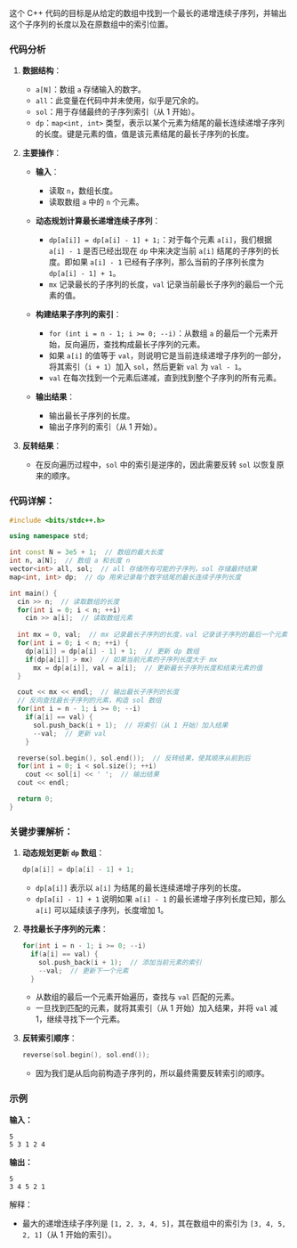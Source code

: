 这个 C++ 代码的目标是从给定的数组中找到一个最长的递增连续子序列，并输出这个子序列的长度以及在原数组中的索引位置。

### 代码分析

1. **数据结构**：
   - `a[N]`：数组 `a` 存储输入的数字。
   - `all`：此变量在代码中并未使用，似乎是冗余的。
   - `sol`：用于存储最终的子序列索引（从 1 开始）。
   - `dp`：`map<int, int>` 类型，表示以某个元素为结尾的最长连续递增子序列的长度。键是元素的值，值是该元素结尾的最长子序列的长度。

2. **主要操作**：
   - **输入**：
     - 读取 `n`，数组长度。
     - 读取数组 `a` 中的 `n` 个元素。
   
   - **动态规划计算最长递增连续子序列**：
     - `dp[a[i]] = dp[a[i] - 1] + 1;`：对于每个元素 `a[i]`，我们根据 `a[i] - 1` 是否已经出现在 `dp` 中来决定当前 `a[i]` 结尾的子序列的长度。即如果 `a[i] - 1` 已经有子序列，那么当前的子序列长度为 `dp[a[i] - 1] + 1`。
     - `mx` 记录最长的子序列的长度，`val` 记录当前最长子序列的最后一个元素的值。

   - **构建结果子序列的索引**：
     - `for (int i = n - 1; i >= 0; --i)`：从数组 `a` 的最后一个元素开始，反向遍历，查找构成最长子序列的元素。
     - 如果 `a[i]` 的值等于 `val`，则说明它是当前连续递增子序列的一部分，将其索引（`i + 1`）加入 `sol`，然后更新 `val` 为 `val - 1`。
     - `val` 在每次找到一个元素后递减，直到找到整个子序列的所有元素。

   - **输出结果**：
     - 输出最长子序列的长度。
     - 输出子序列的索引（从 1 开始）。

3. **反转结果**：
   - 在反向遍历过程中，`sol` 中的索引是逆序的，因此需要反转 `sol` 以恢复原来的顺序。

### 代码详解：

```cpp
#include <bits/stdc++.h>

using namespace std;

int const N = 3e5 + 1;  // 数组的最大长度
int n, a[N];  // 数组 a 和长度 n
vector<int> all, sol;  // all 存储所有可能的子序列，sol 存储最终结果
map<int, int> dp;  // dp 用来记录每个数字结尾的最长连续子序列长度

int main() {
  cin >> n;  // 读取数组的长度
  for(int i = 0; i < n; ++i)
    cin >> a[i];  // 读取数组元素
  
  int mx = 0, val;  // mx 记录最长子序列的长度，val 记录该子序列的最后一个元素
  for(int i = 0; i < n; ++i) {
    dp[a[i]] = dp[a[i] - 1] + 1;  // 更新 dp 数组
    if(dp[a[i]] > mx)  // 如果当前元素的子序列长度大于 mx
      mx = dp[a[i]], val = a[i];  // 更新最长子序列长度和结束元素的值
  }

  cout << mx << endl;  // 输出最长子序列的长度
  // 反向查找最长子序列的元素，构造 sol 数组
  for(int i = n - 1; i >= 0; --i)
    if(a[i] == val) {
      sol.push_back(i + 1);  // 将索引（从 1 开始）加入结果
      --val;  // 更新 val
    }

  reverse(sol.begin(), sol.end());  // 反转结果，使其顺序从前到后
  for(int i = 0; i < sol.size(); ++i)
    cout << sol[i] << ' ';  // 输出结果
  cout << endl;

  return 0;
}
```

### 关键步骤解析：

1. **动态规划更新 `dp` 数组**：
   ```cpp
   dp[a[i]] = dp[a[i] - 1] + 1;
   ```
   - `dp[a[i]]` 表示以 `a[i]` 为结尾的最长连续递增子序列的长度。
   - `dp[a[i] - 1] + 1` 说明如果 `a[i] - 1` 的最长递增子序列长度已知，那么 `a[i]` 可以延续该子序列，长度增加 1。

2. **寻找最长子序列的元素**：
   ```cpp
   for(int i = n - 1; i >= 0; --i)
     if(a[i] == val) {
       sol.push_back(i + 1);  // 添加当前元素的索引
       --val;  // 更新下一个元素
     }
   ```
   - 从数组的最后一个元素开始遍历，查找与 `val` 匹配的元素。
   - 一旦找到匹配的元素，就将其索引（从 1 开始）加入结果，并将 `val` 减 1，继续寻找下一个元素。

3. **反转索引顺序**：
   ```cpp
   reverse(sol.begin(), sol.end());
   ```
   - 因为我们是从后向前构造子序列的，所以最终需要反转索引的顺序。

### 示例

**输入：**
```
5
5 3 1 2 4
```

**输出：**
```
5
3 4 5 2 1
```

解释：
- 最大的递增连续子序列是 `[1, 2, 3, 4, 5]`，其在数组中的索引为 `[3, 4, 5, 2, 1]`（从 1 开始的索引）。
